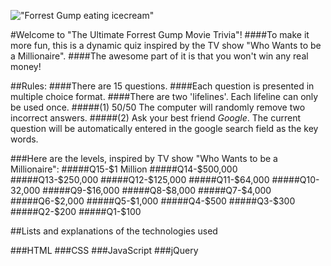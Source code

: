 <!-- 1.a description of your game ([Use Your Game's Name])
2.lists and explanations of the technologies used (Technologies),
3.the design approach taken (Design),
4.installation instructions (Get Started), and
5.unsolved problems and/or planned features (Next Steps). -->
!["Forrest Gump eating icecream"](http://forrestgump.com/wp-content/uploads/2014/12/forrest-gump1__140605215604.png) 

#Welcome to "The Ultimate Forrest Gump Movie Trivia"! 
####To make it more fun, this is a dynamic quiz inspired by the TV show "Who Wants to be a Millionaire".
####The awesome part of it is that you won't win any real money! 

##Rules:
####There are 15 questions.
####Each question is presented in multiple choice format.
####There are two 'lifelines'. Each lifeline can only be used once. 
#####(1) 50/50	The computer will randomly remove two incorrect answers.
#####(2) Ask your best friend *Google*. The current question will be automatically entered in the google search field as the key words.

###Here are the levels, inspired by TV show "Who Wants to be a Millionaire":
#####Q15-$1 Million
#####Q14-$500,000
#####Q13-$250,000
#####Q12-$125,000
#####Q11-$64,000
#####Q10-32,000
#####Q9-$16,000
#####Q8-$8,000
#####Q7-$4,000
#####Q6-$2,000
#####Q5-$1,000
#####Q4-$500
#####Q3-$300
#####Q2-$200
#####Q1-$100

##Lists and explanations of the technologies used 

###HTML
###CSS
###JavaScript
###jQuery

